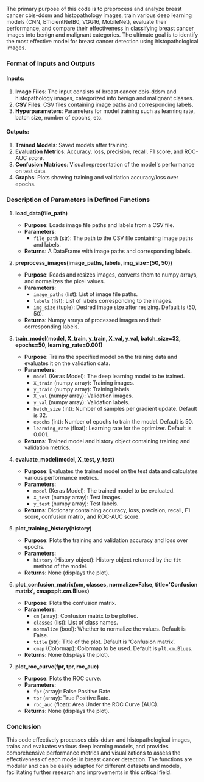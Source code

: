 

The primary purpose of this code is to preprocess and analyze breast cancer cbis-ddsm and histopathology images, train various deep learning models (CNN, EfficientNetB0, VGG16, MobileNet), evaluate their performance, and compare their effectiveness in classifying breast cancer images into benign and malignant categories. The ultimate goal is to identify the most effective model for breast cancer detection using histopathological images.

### Format of Inputs and Outputs

#### Inputs:
1. **Image Files**: The input consists of breast cancer cbis-ddsm and histopathology images, categorized into benign and malignant classes.
2. **CSV Files**: CSV files containing image paths and corresponding labels.
3. **Hyperparameters**: Parameters for model training such as learning rate, batch size, number of epochs, etc.

#### Outputs:
1. **Trained Models**: Saved models after training.
2. **Evaluation Metrics**: Accuracy, loss, precision, recall, F1 score, and ROC-AUC score.
3. **Confusion Matrices**: Visual representation of the model's performance on test data.
4. **Graphs**: Plots showing training and validation accuracy/loss over epochs.

### Description of Parameters in Defined Functions

1. **load_data(file_path)**
   - **Purpose**: Loads image file paths and labels from a CSV file.
   - **Parameters**:
     - `file_path` (str): The path to the CSV file containing image paths and labels.
   - **Returns**: A DataFrame with image paths and corresponding labels.

2. **preprocess_images(image_paths, labels, img_size=(50, 50))**
   - **Purpose**: Reads and resizes images, converts them to numpy arrays, and normalizes the pixel values.
   - **Parameters**:
     - `image_paths` (list): List of image file paths.
     - `labels` (list): List of labels corresponding to the images.
     - `img_size` (tuple): Desired image size after resizing. Default is (50, 50).
   - **Returns**: Numpy arrays of processed images and their corresponding labels.

3. **train_model(model, X_train, y_train, X_val, y_val, batch_size=32, epochs=50, learning_rate=0.001)**
   - **Purpose**: Trains the specified model on the training data and evaluates it on the validation data.
   - **Parameters**:
     - `model` (Keras Model): The deep learning model to be trained.
     - `X_train` (numpy array): Training images.
     - `y_train` (numpy array): Training labels.
     - `X_val` (numpy array): Validation images.
     - `y_val` (numpy array): Validation labels.
     - `batch_size` (int): Number of samples per gradient update. Default is 32.
     - `epochs` (int): Number of epochs to train the model. Default is 50.
     - `learning_rate` (float): Learning rate for the optimizer. Default is 0.001.
   - **Returns**: Trained model and history object containing training and validation metrics.

4. **evaluate_model(model, X_test, y_test)**
   - **Purpose**: Evaluates the trained model on the test data and calculates various performance metrics.
   - **Parameters**:
     - `model` (Keras Model): The trained model to be evaluated.
     - `X_test` (numpy array): Test images.
     - `y_test` (numpy array): Test labels.
   - **Returns**: Dictionary containing accuracy, loss, precision, recall, F1 score, confusion matrix, and ROC-AUC score.

5. **plot_training_history(history)**
   - **Purpose**: Plots the training and validation accuracy and loss over epochs.
   - **Parameters**:
     - `history` (History object): History object returned by the `fit` method of the model.
   - **Returns**: None (displays the plot).

6. **plot_confusion_matrix(cm, classes, normalize=False, title='Confusion matrix', cmap=plt.cm.Blues)**
   - **Purpose**: Plots the confusion matrix.
   - **Parameters**:
     - `cm` (array): Confusion matrix to be plotted.
     - `classes` (list): List of class names.
     - `normalize` (bool): Whether to normalize the values. Default is False.
     - `title` (str): Title of the plot. Default is 'Confusion matrix'.
     - `cmap` (Colormap): Colormap to be used. Default is `plt.cm.Blues`.
   - **Returns**: None (displays the plot).

7. **plot_roc_curve(fpr, tpr, roc_auc)**
   - **Purpose**: Plots the ROC curve.
   - **Parameters**:
     - `fpr` (array): False Positive Rate.
     - `tpr` (array): True Positive Rate.
     - `roc_auc` (float): Area Under the ROC Curve (AUC).
   - **Returns**: None (displays the plot).

### Conclusion

This code effectively processes cbis-ddsm and histopathological images, trains and evaluates various deep learning models, and provides comprehensive performance metrics and visualizations to assess the effectiveness of each model in breast cancer detection. The functions are modular and can be easily adapted for different datasets and models, facilitating further research and improvements in this critical field.
